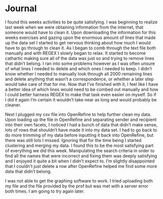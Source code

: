 <H1> Journal </H1> 
<p>  I found this weeks activities to be quite satisfying. I was beginning to realize last week when we were obtaining information from the internet, that someone would have to clean it. Upon downloading the information for this weeks exercises and gazing upon the enormous amount of lines that made up the data set I started to get nervous thinking about how much I would have to go through to clean it. As I began to comb through the text file both manually and with REGEX I slowly began to relax. It started to become cathartic making sure all of the data was just so and trying to remove lines that didn’t belong. I ran into some problems however as I was often unsure of what lines I needed to delete and which ones I needed to keep. I didn’t know whether I needed to manually look through all 2000 remaining lines and delete anything that wasn’t a correspondence, or whether a later step would take care of that for me. Now that I’ve finished with it, I feel like I have a better idea of which lines would need to be combed out manually and how I could better harness REGEX to make that task even easier on myself. So if I did it again I’m certain it wouldn’t take near as long and would probably be cleaner. </p>
<p> Next I plugged my csv file into OpenRefine to help further clean my data. Upon loading up the file in OpenRefine and separating sender and recipient into their own facets, I noticed I had a bunch of data that didn’t make sense, lots of rows that shouldn’t have made it into my data set. I had to go back to do more trimming of my data before inputting it back into OpenRefine, but there was still lots I missed. Ignoring that for the time being I started clustering and merging my data. I found this to be the most satisfying part of everything we did this week. Manipulating the search criteria in order to find all the names that were incorrect and fixing them was deeply satisfying and I enjoyed it quite a bit when I didn’t expect to. I’m slightly disappointed that I couldn’t just delete a row after OpenRefine helped me find some more data that didn’t belong. </p> 
<p> I was not able to get the graphing software to work. I tried uploading both my file and the file provided by the prof but was met with a server error both times. I am going to try again later. </p> 
